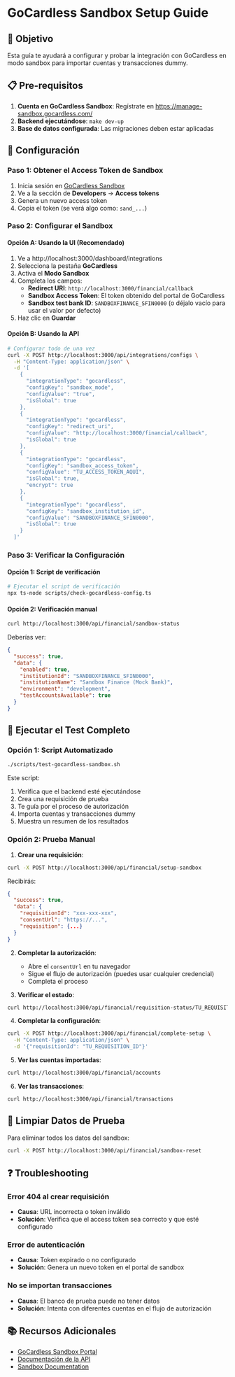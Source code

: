 # GoCardless Sandbox Setup Guide

## 🎯 Objetivo

Esta guía te ayudará a configurar y probar la integración con GoCardless en modo sandbox para importar cuentas y transacciones dummy.

## 📋 Pre-requisitos

1. **Cuenta en GoCardless Sandbox**: Regístrate en https://manage-sandbox.gocardless.com/
2. **Backend ejecutándose**: `make dev-up`
3. **Base de datos configurada**: Las migraciones deben estar aplicadas

## 🔧 Configuración

### Paso 1: Obtener el Access Token de Sandbox

1. Inicia sesión en [GoCardless Sandbox](https://manage-sandbox.gocardless.com/)
2. Ve a la sección de **Developers** → **Access tokens**
3. Genera un nuevo access token
4. Copia el token (se verá algo como: `sand_...`)

### Paso 2: Configurar el Sandbox

#### Opción A: Usando la UI (Recomendado)

1. Ve a http://localhost:3000/dashboard/integrations
2. Selecciona la pestaña **GoCardless**
3. Activa el **Modo Sandbox**
4. Completa los campos:
   - **Redirect URI**: `http://localhost:3000/financial/callback`
   - **Sandbox Access Token**: El token obtenido del portal de GoCardless
   - **Sandbox test bank ID**: `SANDBOXFINANCE_SFIN0000` (o déjalo vacío para usar el valor por defecto)
5. Haz clic en **Guardar**

#### Opción B: Usando la API

```bash
# Configurar todo de una vez
curl -X POST http://localhost:3000/api/integrations/configs \
  -H "Content-Type: application/json" \
  -d '[
    {
      "integrationType": "gocardless",
      "configKey": "sandbox_mode",
      "configValue": "true",
      "isGlobal": true
    },
    {
      "integrationType": "gocardless",
      "configKey": "redirect_uri",
      "configValue": "http://localhost:3000/financial/callback",
      "isGlobal": true
    },
    {
      "integrationType": "gocardless",
      "configKey": "sandbox_access_token",
      "configValue": "TU_ACCESS_TOKEN_AQUI",
      "isGlobal": true,
      "encrypt": true
    },
    {
      "integrationType": "gocardless",
      "configKey": "sandbox_institution_id",
      "configValue": "SANDBOXFINANCE_SFIN0000",
      "isGlobal": true
    }
  ]'
```

### Paso 3: Verificar la Configuración

#### Opción 1: Script de verificación
```bash
# Ejecutar el script de verificación
npx ts-node scripts/check-gocardless-config.ts
```

#### Opción 2: Verificación manual
```bash
curl http://localhost:3000/api/financial/sandbox-status
```

Deberías ver:
```json
{
  "success": true,
  "data": {
    "enabled": true,
    "institutionId": "SANDBOXFINANCE_SFIN0000",
    "institutionName": "Sandbox Finance (Mock Bank)",
    "environment": "development",
    "testAccountsAvailable": true
  }
}
```

## 🚀 Ejecutar el Test Completo

### Opción 1: Script Automatizado

```bash
./scripts/test-gocardless-sandbox.sh
```

Este script:
1. Verifica que el backend esté ejecutándose
2. Crea una requisición de prueba
3. Te guía por el proceso de autorización
4. Importa cuentas y transacciones dummy
5. Muestra un resumen de los resultados

### Opción 2: Prueba Manual

1. **Crear una requisición**:
```bash
curl -X POST http://localhost:3000/api/financial/setup-sandbox
```

Recibirás:
```json
{
  "success": true,
  "data": {
    "requisitionId": "xxx-xxx-xxx",
    "consentUrl": "https://...",
    "requisition": {...}
  }
}
```

2. **Completar la autorización**:
   - Abre el `consentUrl` en tu navegador
   - Sigue el flujo de autorización (puedes usar cualquier credencial)
   - Completa el proceso

3. **Verificar el estado**:
```bash
curl http://localhost:3000/api/financial/requisition-status/TU_REQUISITION_ID
```

4. **Completar la configuración**:
```bash
curl -X POST http://localhost:3000/api/financial/complete-setup \
  -H "Content-Type: application/json" \
  -d '{"requisitionId": "TU_REQUISITION_ID"}'
```

5. **Ver las cuentas importadas**:
```bash
curl http://localhost:3000/api/financial/accounts
```

6. **Ver las transacciones**:
```bash
curl http://localhost:3000/api/financial/transactions
```

## 🧹 Limpiar Datos de Prueba

Para eliminar todos los datos del sandbox:

```bash
curl -X POST http://localhost:3000/api/financial/sandbox-reset
```

## ❓ Troubleshooting

### Error 404 al crear requisición
- **Causa**: URL incorrecta o token inválido
- **Solución**: Verifica que el access token sea correcto y que esté configurado

### Error de autenticación
- **Causa**: Token expirado o no configurado
- **Solución**: Genera un nuevo token en el portal de sandbox

### No se importan transacciones
- **Causa**: El banco de prueba puede no tener datos
- **Solución**: Intenta con diferentes cuentas en el flujo de autorización

## 📚 Recursos Adicionales

- [GoCardless Sandbox Portal](https://manage-sandbox.gocardless.com/)
- [Documentación de la API](https://developer.gocardless.com/bank-account-data/quick-start-guide/)
- [Sandbox Documentation](https://developer.gocardless.com/bank-account-data/sandbox/)
